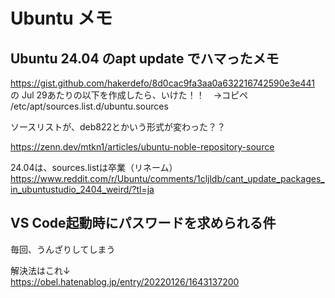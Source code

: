# Ubuntu メモ
## Ubuntu 24.04 のapt update でハマったメモ

https://gist.github.com/hakerdefo/8d0cac9fa3aa0a632216742590e3e441
の
Jul 29あたりの以下を作成したら、いけた！！　→コピペ
/etc/apt/sources.list.d/ubuntu.sources

ソースリストが、deb822とかいう形式が変わった？？

https://zenn.dev/mtkn1/articles/ubuntu-noble-repository-source

24.04は、sources.listは卒業（リネーム）
https://www.reddit.com/r/Ubuntu/comments/1cljldb/cant_update_packages_in_ubuntustudio_2404_weird/?tl=ja

## VS Code起動時にパスワードを求められる件
毎回、うんざりしてしまう<br>

解決法はこれ↓<br>
https://obel.hatenablog.jp/entry/20220126/1643137200